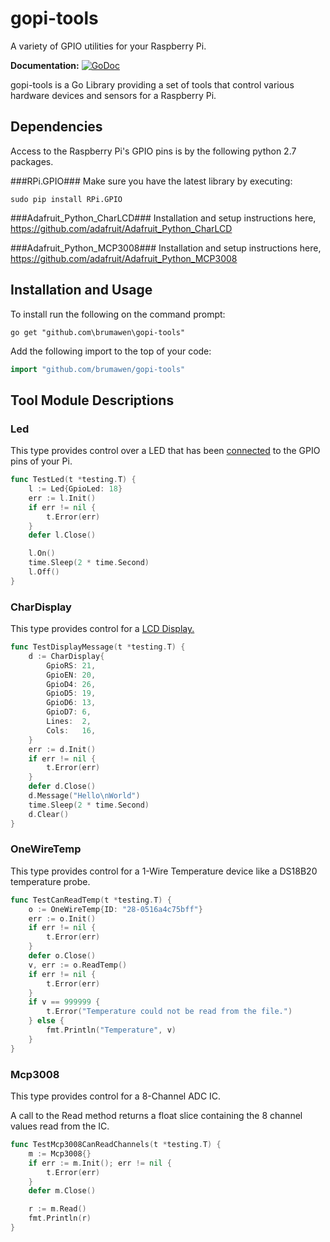 # gopi-tools #

A variety of GPIO utilities for your Raspberry Pi.

**Documentation:** [![GoDoc](https://godoc.org/github.com/brumawen/gopi-tools?status.svg)](https://godoc.org/github.com/brumawen/gopi-tools)

gopi-tools is a Go Library providing a set of tools that control various hardware devices and sensors for a Raspberry Pi.  

## Dependencies

Access to the Raspberry Pi's GPIO pins is by the following python 2.7 packages.

###RPi.GPIO###
Make sure you have the latest library by executing:
````
sudo pip install RPi.GPIO
````

###Adafruit_Python_CharLCD###
Installation and setup instructions here, https://github.com/adafruit/Adafruit_Python_CharLCD

###Adafruit_Python_MCP3008###
Installation and setup instructions here, https://github.com/adafruit/Adafruit_Python_MCP3008

## Installation and Usage ##

To install run the following on the command prompt:
```Shell
go get "github.com\brumawen\gopi-tools" 
```

Add the following import to the top of your code:
```go
import "github.com/brumawen/gopi-tools"
```

## Tool Module Descriptions ##

### Led ###

This type provides control over a LED that has been [connected](https://thepihut.com/blogs/raspberry-pi-tutorials/27968772-turning-on-an-led-with-your-raspberry-pis-gpio-pins) to the GPIO pins of your Pi.

```go
func TestLed(t *testing.T) {
	l := Led{GpioLed: 18}
	err := l.Init()
	if err != nil {
		t.Error(err)
	}
	defer l.Close()

	l.On()
	time.Sleep(2 * time.Second)
	l.Off()
}
```

### CharDisplay ###

This type provides control for a [LCD Display.](https://learn.adafruit.com/drive-a-16x2-lcd-directly-with-a-raspberry-pi/overview)

```go
func TestDisplayMessage(t *testing.T) {
	d := CharDisplay{
		GpioRS: 21,
		GpioEN: 20,
		GpioD4: 26,
		GpioD5: 19,
		GpioD6: 13,
		GpioD7: 6,
		Lines:  2,
		Cols:   16,
	}
	err := d.Init()
	if err != nil {
		t.Error(err)
	}
	defer d.Close()
	d.Message("Hello\nWorld")
	time.Sleep(2 * time.Second)
	d.Clear()
}
```

### OneWireTemp ###

This type provides control for a 1-Wire Temperature device like a DS18B20 temperature probe.

```go
func TestCanReadTemp(t *testing.T) {
	o := OneWireTemp{ID: "28-0516a4c75bff"}
	err := o.Init()
	if err != nil {
		t.Error(err)
	}
	defer o.Close()
	v, err := o.ReadTemp()
	if err != nil {
		t.Error(err)
	}
	if v == 999999 {
		t.Error("Temperature could not be read from the file.")
	} else {
		fmt.Println("Temperature", v)
	}
}
```

### Mcp3008 ###

This type provides control for a 8-Channel ADC IC.

A call to the Read method returns a float slice containing the 8 channel values read from the IC.

```go
func TestMcp3008CanReadChannels(t *testing.T) {
	m := Mcp3008{}
	if err := m.Init(); err != nil {
		t.Error(err)
	}
	defer m.Close()

	r := m.Read()
	fmt.Println(r)
}
```